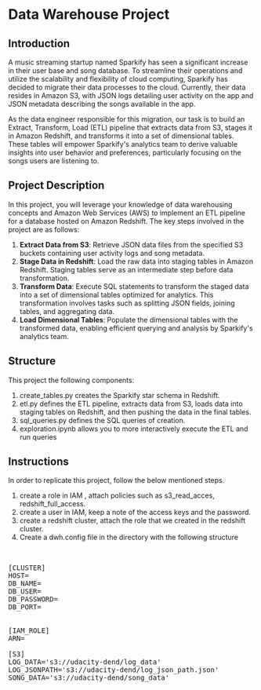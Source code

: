 # Data Warehouse Project

## Introduction
A music streaming startup named Sparkify has seen a significant increase in their user base and song database. To streamline their operations and utilize the scalability and flexibility of cloud computing, Sparkify has decided to migrate their data processes to the cloud. Currently, their data resides in Amazon S3, with JSON logs detailing user activity on the app and JSON metadata describing the songs available in the app.

As the data engineer responsible for this migration, our task is to build an Extract, Transform, Load (ETL) pipeline that extracts data from S3, stages it in Amazon Redshift, and transforms it into a set of dimensional tables. These tables will empower Sparkify's analytics team to derive valuable insights into user behavior and preferences, particularly focusing on the songs users are listening to.


## Project Description
In this project, you will leverage your knowledge of data warehousing concepts and Amazon Web Services (AWS) to implement an ETL pipeline for a database hosted on Amazon Redshift. The key steps involved in the project are as follows:

1. **Extract Data from S3**: Retrieve JSON data files from the specified S3 buckets containing user activity logs and song metadata.
2. **Stage Data in Redshift**: Load the raw data into staging tables in Amazon Redshift. Staging tables serve as an intermediate step before data transformation.
3. **Transform Data**: Execute SQL statements to transform the staged data into a set of dimensional tables optimized for analytics. This transformation involves tasks such as splitting JSON fields, joining tables, and aggregating data.
4. **Load Dimensional Tables**: Populate the dimensional tables with the transformed data, enabling efficient querying and analysis by Sparkify's analytics team.

## Structure

This project the following components:

1. create_tables.py creates the Sparkify star schema in Redshift.
2. etl.py defines the ETL pipeline, extracts data from S3, loads data into staging tables on Redshift, and then pushing the data in the final tables.
3. sql_queries.py defines the SQL queries of creation.
4. exploration.ipynb allows you to more interactively execute the ETL and run queries

## Instructions

In order to replicate this project, follow the below mentioned steps.

1. create a role in IAM , attach policies such as s3_read_acces, redshift_full_access.
2. create a user in IAM, keep a note of the access keys and the password.
3. create a redshift cluster, attach the role that we created in the redshift cluster.
4. Create a dwh.config file in the directory with the following structure


<pre>


[CLUSTER]
HOST=<your_host>
DB_NAME=<your_db_name>
DB_USER=<your_db_user>
DB_PASSWORD=<your_db_password>
DB_PORT=<your_db_port>


[IAM_ROLE]
ARN=<your_iam_role_arn>

[S3]
LOG_DATA='s3://udacity-dend/log_data'
LOG_JSONPATH='s3://udacity-dend/log_json_path.json'
SONG_DATA='s3://udacity-dend/song_data'

</pre>



